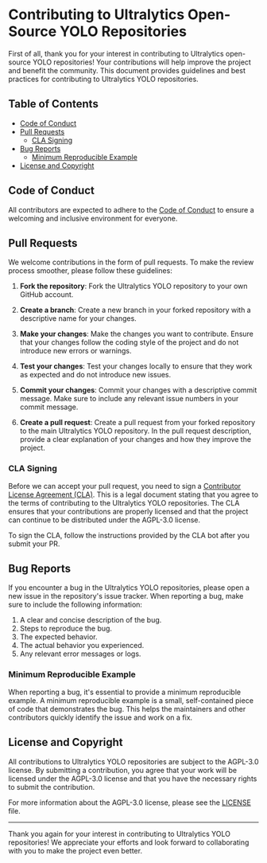 # Contributing to Ultralytics Open-Source YOLO Repositories

First of all, thank you for your interest in contributing to Ultralytics open-source YOLO repositories! Your contributions will help improve the project and benefit the community. This document provides guidelines and best practices for contributing to Ultralytics YOLO repositories.

## Table of Contents

- [Code of Conduct](#code-of-conduct)
- [Pull Requests](#pull-requests)
  - [CLA Signing](#cla-signing)
- [Bug Reports](#bug-reports)
  - [Minimum Reproducible Example](#minimum-reproducible-example)
- [License and Copyright](#license-and-copyright)

## Code of Conduct

All contributors are expected to adhere to the [Code of Conduct](code_of_conduct.md) to ensure a welcoming and inclusive environment for everyone.

## Pull Requests

We welcome contributions in the form of pull requests. To make the review process smoother, please follow these guidelines:

1. **Fork the repository**: Fork the Ultralytics YOLO repository to your own GitHub account.

2. **Create a branch**: Create a new branch in your forked repository with a descriptive name for your changes.

3. **Make your changes**: Make the changes you want to contribute. Ensure that your changes follow the coding style of the project and do not introduce new errors or warnings.

4. **Test your changes**: Test your changes locally to ensure that they work as expected and do not introduce new issues.

5. **Commit your changes**: Commit your changes with a descriptive commit message. Make sure to include any relevant issue numbers in your commit message.

6. **Create a pull request**: Create a pull request from your forked repository to the main Ultralytics YOLO repository. In the pull request description, provide a clear explanation of your changes and how they improve the project.

### CLA Signing

Before we can accept your pull request, you need to sign a [Contributor License Agreement (CLA)](CLA.md). This is a legal document stating that you agree to the terms of contributing to the Ultralytics YOLO repositories. The CLA ensures that your contributions are properly licensed and that the project can continue to be distributed under the AGPL-3.0 license.

To sign the CLA, follow the instructions provided by the CLA bot after you submit your PR.

## Bug Reports

If you encounter a bug in the Ultralytics YOLO repositories, please open a new issue in the repository's issue tracker. When reporting a bug, make sure to include the following information:

1. A clear and concise description of the bug.
2. Steps to reproduce the bug.
3. The expected behavior.
4. The actual behavior you experienced.
5. Any relevant error messages or logs.

### Minimum Reproducible Example

When reporting a bug, it's essential to provide a minimum reproducible example. A minimum reproducible example is a small, self-contained piece of code that demonstrates the bug. This helps the maintainers and other contributors quickly identify the issue and work on a fix.

## License and Copyright

All contributions to Ultralytics YOLO repositories are subject to the AGPL-3.0 license. By submitting a contribution, you agree that your work will be licensed under the AGPL-3.0 license and that you have the necessary rights to submit the contribution.

For more information about the AGPL-3.0 license, please see the [LICENSE](https://github.com/ultralytics/ultralytics/blob/main/LICENSE) file.

---

Thank you again for your interest in contributing to Ultralytics YOLO repositories! We appreciate your efforts and look forward to collaborating with you to make the project even better.